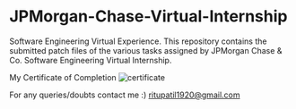 # JPMorgan-Chase-Virtual-Internship
Software Engineering Virtual Experience. This repository contains the submitted patch files of the various tasks assigned by JPMorgan Chase &amp; Co. Software Engineering Virtual Internship.

My Certificate of Completion
![certificate](https://user-images.githubusercontent.com/62902472/89066469-230a1680-d38b-11ea-861b-7eb219a5b8d6.PNG)

For any queries/doubts contact me :) ritupatil1920@gmail.com
